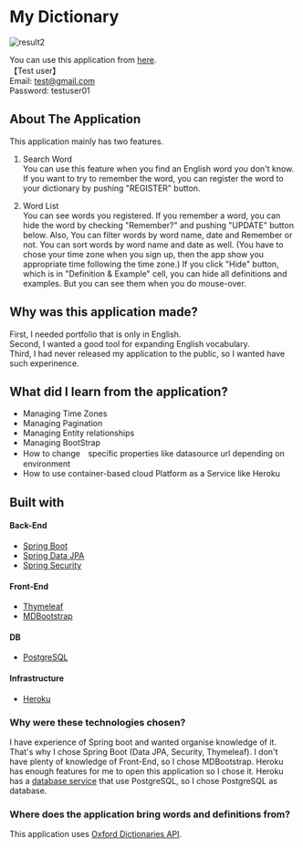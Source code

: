 # My Dictionary
![result2](https://user-images.githubusercontent.com/45550613/140232736-f992a95b-de53-4d42-a906-4348e881cce0.gif)

You can use this application from [here](https://tc-mydictionary.herokuapp.com).  
【Test user】  
Email: test@gmail.com  
Password: testuser01

## About The Application
This application mainly has two features.
1. Search Word  
You can use this feature when you find an English word you don't know. If you want to try to remember the word, you can register the word to your dictionary by pushing "REGISTER" button.

2. Word List  
You can see words you registered. If you remember a word, you can hide the word by checking "Remember?" and pushing "UPDATE" button below. Also, You can filter words by word name, date and Remember or not. You can sort words by word name and date as well. (You have to chose your time zone when you sign up, then the app show you appropriate time following the time zone.) If you click "Hide" button, which is in "Definition & Example" cell, you can hide all definitions and examples. But you can see them when you do mouse-over.

## Why was this application made?
First, I needed portfolio that is only in English.  
Second, I wanted a good tool for expanding English vocabulary.  
Third, I had never released my application to the public, so I wanted have such experinence.

## What did I learn from the application?
- Managing Time Zones
- Managing Pagination
- Managing Entity relationships
- Managing BootStrap
- How to change　specific properties like datasource url depending on environment
- How to use container-based cloud Platform as a Service like Heroku

## Built with
#### Back-End  
- [Spring Boot](https://spring.io/projects/spring-boot)
- [Spring Data JPA](https://spring.io/projects/spring-data-jpa)
- [Spring Security](https://spring.io/projects/spring-security)

#### Front-End  
- [Thymeleaf](https://www.thymeleaf.org/)
- [MDBootstrap](https://mdbootstrap.com/)

#### DB
- [PostgreSQL](https://www.postgresql.org/)

#### Infrastructure
- [Heroku](https://www.heroku.com/)

### Why were these technologies chosen?
I have experience of Spring boot and wanted organise knowledge of it. That's why I chose Spring Boot (Data JPA, Security, Thymeleaf). I don't have plenty of knowledge of Front-End, so I chose MDBootstrap. Heroku has enough features for me to open this application so I chose it. Heroku has a [database service](https://www.heroku.com/postgres) that use PostgreSQL, so I chose PostgreSQL as database.

### Where does the application bring words and definitions from?
This application uses [Oxford Dictionaries API](https://developer.oxforddictionaries.com/).
